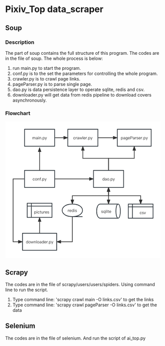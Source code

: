 # Pixiv_Top data_scraper
## Soup
### Description
The part of soup contains the full structure of this program. 
The codes are in the file of soup.
The whole process is below:
1. run main.py to start the program.
2. conf.py is to the set the parameters for controlling the whole program.
3. crawler.py is to crawl page links.
4. pageParser.py is to parse single page.
5. dao.py is data persistence layer to operate sqlite, redis and csv.
6. downloader.py will get data from redis pipeline to download covers asynchronously.

### Flowchart
![flow](data/paragram.png)

## Scrapy 
The codes are in the file of scrapy/users/users/spiders. 
Using command line to run the script.
1. Type command line: 'scrapy crawl main -O links.csv' to get the links
2. Type command line: 'scrapy crawl pageParser -O links.csv' to get the data 

## Selenium
The codes are in the file of selenium. And run the script of ai_top.py
